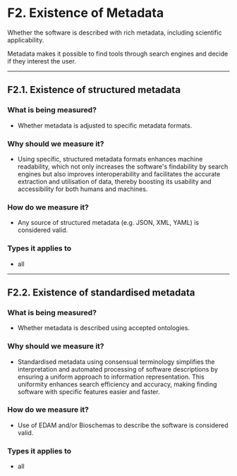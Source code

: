 # F2. Existence of Metadata

Whether the software is described with rich metadata, including scientific applicability. 

Metadata makes it possible to find tools through search engines and decide if they interest the user.

---  


## F2.1. Existence of structured metadata 


### What is being measured? 
- Whether metadata is adjusted to specific metadata formats. 

### Why should we measure it? 

- Using specific, structured metadata formats enhances machine readability, which not only increases the software's findability by search engines but also improves interoperability and facilitates the accurate extraction and utilisation of data, thereby boosting its usability and accessibility for both humans and machines. 

### How do we measure it? 

- Any source of structured metadata (e.g. JSON, XML, YAML) is considered valid. 

### Types it applies to 

- all

--- 

## F2.2. Existence of standardised metadata 


### What is being measured? 
- Whether metadata is described using accepted ontologies. 

### Why should we measure it? 

- Standardised metadata using consensual terminology simplifies the interpretation and automated processing of software descriptions by ensuring a uniform approach to information representation. This uniformity enhances search efficiency and accuracy, making finding software with specific features easier and faster. 

### How do we measure it? 
- Use of EDAM and/or Bioschemas to describe the software is considered valid. 

### Types it applies to

- all

